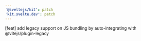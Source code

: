 ```yaml
---
'@sveltejs/kit': patch
'kit.svelte.dev': patch
---
```


[feat] add legacy support on JS bundling by auto-integrating with @vitejs/plugin-legacy
